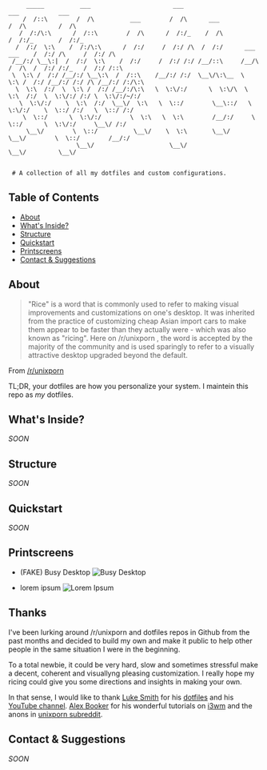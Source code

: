 ```
     _____          ___                       ___                                   ___           ___     
    /  /::\        /  /\          ___        /  /\      ___                        /  /\         /  /\    
   /  /:/\:\      /  /::\        /  /\      /  /:/_    /  /\                      /  /:/_       /  /:/_   
  /  /:/  \:\    /  /:/\:\      /  /:/     /  /:/ /\  /  /:/      ___     ___    /  /:/ /\     /  /:/ /\  
 /__/:/ \__\:|  /  /:/  \:\    /  /:/     /  /:/ /:/ /__/::\     /__/\   /  /\  /  /:/ /:/_   /  /:/ /::\ 
 \  \:\ /  /:/ /__/:/ \__\:\  /  /::\    /__/:/ /:/  \__\/\:\__  \  \:\ /  /:/ /__/:/ /:/ /\ /__/:/ /:/\:\
  \  \:\  /:/  \  \:\ /  /:/ /__/:/\:\   \  \:\/:/      \  \:\/\  \  \:\  /:/  \  \:\/:/ /:/ \  \:\/:/~/:/
   \  \:\/:/    \  \:\  /:/  \__\/  \:\   \  \::/        \__\::/   \  \:\/:/    \  \::/ /:/   \  \::/ /:/ 
    \  \::/      \  \:\/:/        \  \:\   \  \:\        /__/:/     \  \::/      \  \:\/:/     \__\/ /:/  
     \__\/        \  \::/          \__\/    \  \:\       \__\/       \__\/        \  \::/        /__/:/   
                   \__\/                     \__\/                                 \__\/         \__\/    


 # A collection of all my dotfiles and custom configurations.

```

## Table of Contents

 - [About](#about)
 - [What's Inside?](#whats-inside)
 - [Structure](#structure)
 - [Quickstart](#quickstart)
 - [Printscreens](#printscreens)
 - [Contact & Suggestions](#contact-suggestions)


## About

 >"Rice" is a word that is commonly used to refer to making visual improvements and customizations on one's desktop. It was inherited from the practice of customizing cheap Asian import cars to make them appear to be faster than they actually were - which was also known as "ricing". Here on /r/unixporn , the word is accepted by the majority of the community and is used sparingly to refer to a visually attractive desktop upgraded beyond the default.
 
 From [/r/unixporn](https://www.reddit.com/r/unixporn/wiki/themeing/dictionary)
 
 TL;DR, your dotfiles are how you personalize your system. I maintein this repo
 as *my* dotfiles.


## What's Inside?

 *SOON*


## Structure

 *SOON*


## Quickstart

 *SOON*


## Printscreens

 - (FAKE) Busy Desktop
   ![Busy Desktop](!busy.png)
 
 - lorem ipsum
   ![Lorem Ipsum](lorem.png)


## Thanks

 I've been lurking around /r/unixporn and dotfiles repos in Github from the past
 months and decided to build my own and make it public to help other people in
 the same situation I were in the beginning.

 To a total newbie, it could be very hard, slow and sometimes stressful make a
 decent, coherent and visuallyng pleasing customization. I really hope my ricing
 could give you some directions and insights in making your own.

 In that sense, I would like to thank [Luke Smith](https://github.com/lukesmithxyz)
 for his [dotfiles](https://github.com/LukeSmithxyz/voidrice) and his
 [YouTube channel](https://www.youtube.com/channel/UC2eYFnH61tmytImy1mTYvhA).
 [Alex Booker](https://github.com/bookercodes) for his wonderful tutorials on
 [i3wm](https://www.youtube.com/playlist?list=PL5ze0DjYv5DbCv9vNEzFmP6sU7ZmkGzcf)
 and the anons in [unixporn subreddit](https://www.reddit.com/r/unixporn/).


## Contact & Suggestions

 *SOON*
